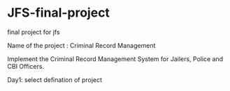 # JFS-final-project
final project for jfs

Name of the project : Criminal Record Management

Implement the Criminal Record Management System for
Jailers, Police and CBI Officers.

Day1: 
select defination of project
